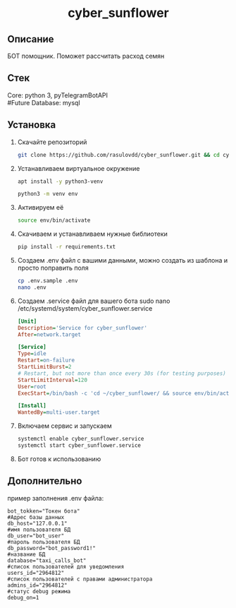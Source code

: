 <h1 align="center">cyber_sunflower</h1>

## Описание

БОТ помощник. Поможет рассчитать расход семян 

## Стек
Core: python 3, pyTelegramBotAPI<br/>
#Future Database: mysql<br/>

## Установка

1. Скачайте репозиторий<br/>

    ```bash
    git clone https://github.com/rasulovdd/cyber_sunflower.git && cd cyber_sunflower
    ```

2. Устанавливаем виртуальное окружение<br/>

    ```bash
    apt install -y python3-venv
    ```
    ```bash
    python3 -m venv env
    ```

3. Активируем её <br/>

    ```bash
    source env/bin/activate
    ```

4. Скачиваем и устанавливаем нужные библиотеки<br/>

    ```bash
    pip install -r requirements.txt
    ```

5. Создаем .env файл с вашими данными, можно создать из шаблона и просто поправить поля <br/>

    ```bash
    cp .env.sample .env
    nano .env
    ```

6. Создаем .service файл для вашего бота 
    sudo nano /etc/systemd/system/cyber_sunflower.service<br/>

    ```ini
    [Unit]
    Description='Service for cyber_sunflower'
    After=network.target

    [Service]
    Type=idle
    Restart=on-failure
    StartLimitBurst=2
    # Restart, but not more than once every 30s (for testing purposes)
    StartLimitInterval=120
    User=root
    ExecStart=/bin/bash -c 'cd ~/cyber_sunflower/ && source env/bin/activate && python3 app.py'

    [Install]
    WantedBy=multi-user.target

    ```

7. Включаем сервис и запускаем<br/>

    ```bash
    systemctl enable cyber_sunflower.service
    systemctl start cyber_sunflower.service
    ```

8. Бот готов к использованию 

## Дополнительно
пример заполнения .env файла:

    bot_tokken="Токен бота"
    #Адрес базы данных
    db_host="127.0.0.1"
    #имя пользователя БД
    db_user="bot_user" 
    #пароль пользователя БД
    db_password="bot_password1!"
    #название БД
    database="taxi_calls_bot"
    #список пользователей для уведомления
    users_id="2964812"
    #список пользователей c правами администратора
    admins_id="2964812"
    #статус debug режима
    debug_on=1 
